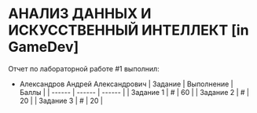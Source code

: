 #  АНАЛИЗ ДАННЫХ И ИСКУССТВЕННЫЙ ИНТЕЛЛЕКТ [in GameDev]
Отчет по лабораторной работе #1 выполнил:
- Александров Андрей Александрович
| Задание | Выполнение | Баллы |
| ------ | ------ | ------ |
| Задание 1 | # | 60 |
| Задание 2 | # | 20 |
| Задание 3 | # | 20 |
